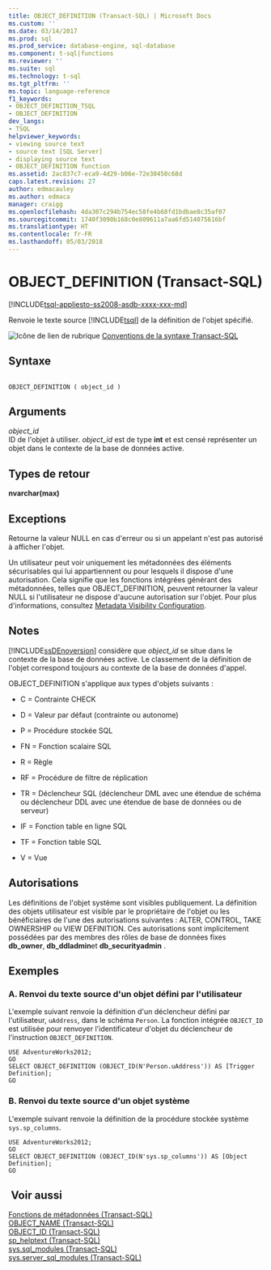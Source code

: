 ```yaml
---
title: OBJECT_DEFINITION (Transact-SQL) | Microsoft Docs
ms.custom: ''
ms.date: 03/14/2017
ms.prod: sql
ms.prod_service: database-engine, sql-database
ms.component: t-sql|functions
ms.reviewer: ''
ms.suite: sql
ms.technology: t-sql
ms.tgt_pltfrm: ''
ms.topic: language-reference
f1_keywords:
- OBJECT_DEFINITION_TSQL
- OBJECT_DEFINITION
dev_langs:
- TSQL
helpviewer_keywords:
- viewing source text
- source text [SQL Server]
- displaying source text
- OBJECT_DEFINITION function
ms.assetid: 2ac837c7-eca9-4d29-b06e-72e30450c68d
caps.latest.revision: 27
author: edmacauley
ms.author: edmaca
manager: craigg
ms.openlocfilehash: 4da307c294b754ec58fe4b68fd1bdbae8c35af07
ms.sourcegitcommit: 1740f3090b168c0e809611a7aa6fd514075616bf
ms.translationtype: HT
ms.contentlocale: fr-FR
ms.lasthandoff: 05/03/2018
---
```

# <a name="objectdefinition-transact-sql"></a>OBJECT_DEFINITION (Transact-SQL)
[!INCLUDE[tsql-appliesto-ss2008-asdb-xxxx-xxx-md](../../includes/tsql-appliesto-ss2008-asdb-xxxx-xxx-md.md)]

  Renvoie le texte source [!INCLUDE[tsql](../../includes/tsql-md.md)] de la définition de l'objet spécifié.  
  
 ![Icône de lien de rubrique](../../database-engine/configure-windows/media/topic-link.gif "Icône lien de rubrique") [Conventions de la syntaxe Transact-SQL](../../t-sql/language-elements/transact-sql-syntax-conventions-transact-sql.md)  
  
## <a name="syntax"></a>Syntaxe  
  
```  
  
OBJECT_DEFINITION ( object_id )  
```  
  
## <a name="arguments"></a>Arguments  
 *object_id*  
 ID de l'objet à utiliser. *object_id* est de type **int** et est censé représenter un objet dans le contexte de la base de données active.  
  
## <a name="return-types"></a>Types de retour  
 **nvarchar(max)**  
  
## <a name="exceptions"></a>Exceptions  
 Retourne la valeur NULL en cas d'erreur ou si un appelant n'est pas autorisé à afficher l'objet.  
  
 Un utilisateur peut voir uniquement les métadonnées des éléments sécurisables qui lui appartiennent ou pour lesquels il dispose d'une autorisation. Cela signifie que les fonctions intégrées générant des métadonnées, telles que OBJECT_DEFINITION, peuvent retourner la valeur NULL si l'utilisateur ne dispose d'aucune autorisation sur l'objet. Pour plus d'informations, consultez [Metadata Visibility Configuration](../../relational-databases/security/metadata-visibility-configuration.md).  
  
## <a name="remarks"></a>Notes   
 [!INCLUDE[ssDEnoversion](../../includes/ssdenoversion-md.md)] considère que *object_id* se situe dans le contexte de la base de données active. Le classement de la définition de l'objet correspond toujours au contexte de la base de données d'appel.  
  
 OBJECT_DEFINITION s'applique aux types d'objets suivants :  
  
-   C = Contrainte CHECK  
  
-   D = Valeur par défaut (contrainte ou autonome)  
  
-   P = Procédure stockée SQL  
  
-   FN = Fonction scalaire SQL  
  
-   R = Règle  
  
-   RF = Procédure de filtre de réplication  
  
-   TR = Déclencheur SQL (déclencheur DML avec une étendue de schéma ou déclencheur DDL avec une étendue de base de données ou de serveur)  
  
-   IF = Fonction table en ligne SQL  
  
-   TF = Fonction table SQL  
  
-   V = Vue  
  
## <a name="permissions"></a>Autorisations  
 Les définitions de l'objet système sont visibles publiquement. La définition des objets utilisateur est visible par le propriétaire de l'objet ou les bénéficiaires de l'une des autorisations suivantes : ALTER, CONTROL, TAKE OWNERSHIP ou VIEW DEFINITION. Ces autorisations sont implicitement possédées par des membres des rôles de base de données fixes **db_owner**, **db_ddladmin**et **db_securityadmin** .  
  
## <a name="examples"></a>Exemples  
  
### <a name="a-returning-the-source-text-of-a-user-defined-object"></a>A. Renvoi du texte source d'un objet défini par l'utilisateur  
 L'exemple suivant renvoie la définition d'un déclencheur défini par l'utilisateur, `uAddress`, dans le schéma `Person`. La fonction intégrée `OBJECT_ID` est utilisée pour renvoyer l'identificateur d'objet du déclencheur de l'instruction `OBJECT_DEFINITION`.  
  
```  
USE AdventureWorks2012;  
GO  
SELECT OBJECT_DEFINITION (OBJECT_ID(N'Person.uAddress')) AS [Trigger Definition];   
GO  
```  
  
### <a name="b-returning-the-source-text-of-a-system-object"></a>B. Renvoi du texte source d'un objet système  
 L'exemple suivant renvoie la définition de la procédure stockée système `sys.sp_columns`.  
  
```  
USE AdventureWorks2012;  
GO  
SELECT OBJECT_DEFINITION (OBJECT_ID(N'sys.sp_columns')) AS [Object Definition];  
GO  
```  
  
## <a name="see-also"></a> Voir aussi  
 [Fonctions de métadonnées &#40;Transact-SQL&#41;](../../t-sql/functions/metadata-functions-transact-sql.md)   
 [OBJECT_NAME &#40;Transact-SQL&#41;](../../t-sql/functions/object-name-transact-sql.md)   
 [OBJECT_ID &#40;Transact-SQL&#41;](../../t-sql/functions/object-id-transact-sql.md)   
 [sp_helptext &#40;Transact-SQL&#41;](../../relational-databases/system-stored-procedures/sp-helptext-transact-sql.md)   
 [sys.sql_modules &#40;Transact-SQL&#41;](../../relational-databases/system-catalog-views/sys-sql-modules-transact-sql.md)   
 [sys.server_sql_modules &#40;Transact-SQL&#41;](../../relational-databases/system-catalog-views/sys-server-sql-modules-transact-sql.md)  
  
  
